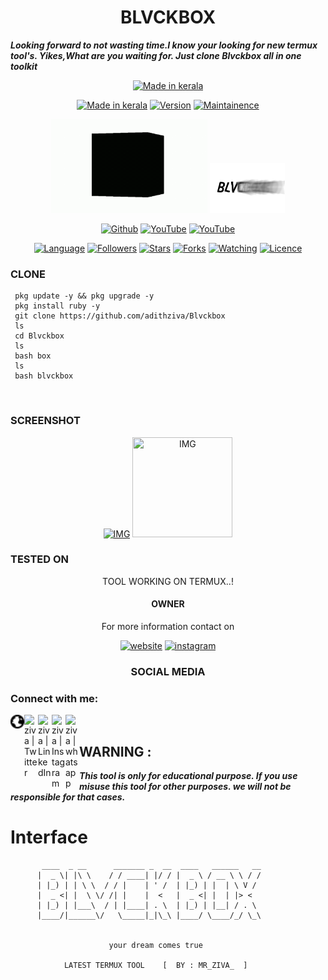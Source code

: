 <h1 align="center">BLVCKBOX</h1>

***Looking forward to not wasting time.I know your looking for new termux tool's. Yikes,What are you waiting for. Just clone Blvckbox all in one toolkit***


<p align="center">
<a href="https://github.com/adithziva"><img title="Made in kerala" src="https://img.shields.io/badge/MADE%20IN-INDIA-SCRIPT?colorA=%23ff8100&colorB=%23017e40&colorC=%23ff0000&style=for-the-badge"></a>
</p>
<p align="center">
<a href="https://github.com/adithziva"><img title="Made in kerala" src="https://img.shields.io/badge/TOOL-BOX-green"></a>
<a href="https://github.com/adithziva"><img title="Version" src="https://img.shields.io/badge/Version-1.0-green.svg?style=flat-square"></a>
<a href="https://github.com/adithziva"><img title="Maintainence" src="https://img.shields.io/badge/updated%3F-yes-green.svg"></a>
</p>

<p align="center">
<a href="http://github.com/adithziva"><img title="IMG" src="img/3.gif" width="250" height="150"></a>
<a href="http://github.com/adithziva"><img title="IMG" src="img/4.gif" width="120" height="80"></a>
</p>

<p align="center">
<a href="https://github.com/adithziva"><img title="Github" src="https://img.shields.io/badge/BLVCK-HACKER-brightgreen?style=for-the-badge&logo=github"></a>
<a href="#"><img title="YouTube" src="https://img.shields.io/badge/YouTube-BLVCK HACKER-red?style=for-the-badge&logo=Youtube"></a>
<a href="#"><img title="YouTube" src="https://img.shields.io/badge/WHATSAPP-JOINGROUP-red?style=for-the-badge&logo=whatsapp"></a>
</p>
<p align="center">
<a href="https://github.com/adithziva"><img title="Language" src="https://img.shields.io/badge/Made%20with-Bash-1f425f.svg?v=100"></a>
<a href="https://instagram.com/mr_ziva_"><img title="Followers" src="https://img.shields.io/github/followers/adithziva?color=blue&style=flat-square"></a>
<a href="https://github.com/adithziva"><img title="Stars" src="https://img.shields.io/github/stars/adithziva/Blvckbox?color=red&style=flat-square"></a>
<a href="https://github.com/adithziva"><img title="Forks" src="https://img.shields.io/github/forks/adithziva/Blvckbox?color=red&style=flat-square"></a>
<a href="https://github.com/adithziva"><img title="Watching" src="https://img.shields.io/github/watchers/adithziva/Blvckbox?label=Watchers&color=blue&style=flat-square"></a>
<a href="https://github.com/adithziva/Blvckbox/blob/main/LICENSE"><img title="Licence" src="https://img.shields.io/badge/MIT-LICIENCE-blue.svg"></a>
</p>


### CLONE
```
 pkg update -y && pkg upgrade -y
 pkg install ruby -y
 git clone https://github.com/adithziva/Blvckbox
 ls
 cd Blvckbox
 ls
 bash box
 ls
 bash blvckbox
```
</br>


### SCREENSHOT
<p align="center">
<a href="http://github.com/adithziva"><img title="IMG" src="img/1.jpg" width="160"></a>
<a href="http://github.com/adithziva"><img title="IMG" src="img/3.mp4" width="160" height="160"></a>
</P>

### TESTED ON
<p align="center">TOOL WORKING ON TERMUX..!</p>



<h4 align="center">OWNER</h4>
<p align="center">For more information contact on</p>


<p align="center">
<a href="https://blvcksec.ml"><img title="website" src="https://img.shields.io/badge/MY%20-Website-brightgreen"></a>
<a href="https://instagram.com/mr_ziva_"><img title="instagram" src="https://img.shields.io/badge/MY%20-INSTAGRAM-orange"></a>
</p>

<h3 align="center">SOCIAL MEDIA</h3>

### Connect with me:

[<img align="left" alt="blvcksec.com" width="22px" src="https://raw.githubusercontent.com/iconic/open-iconic/master/svg/globe.svg" />][website]
[<img align="left" alt="ziva | Twitter" width="22px" src="https://cdn.jsdelivr.net/npm/simple-icons@v3/icons/twitter.svg" />][twitter]
[<img align="left" alt="ziva | LinkedIn" width="22px" src="https://cdn.jsdelivr.net/npm/simple-icons@v3/icons/linkedin.svg" />][linkedin]
[<img align="left" alt="ziva | Instagram" width="22px" src="https://cdn.jsdelivr.net/npm/simple-icons@v3/icons/instagram.svg" />][instagram]
[<img align="left" alt="ziva | whatsapp" width="22px" src="https://cdn.jsdelivr.net/npm/simple-icons@v3/icons/whatsapp.svg" />][whatsapp]

<br/>

[website]: http://blvcksec.ml
[twitter]: https://twitter.com/adithziva?s=09
[instagram]: https://instagram.com/mr_ziva_
[linkedin]: #
[whatsapp]: #

## WARNING : 

***This tool is only for educational purpose. If you use misuse this tool for other purposes. we will not be responsible for that cases.***

# Interface

           ____  _ __      _______ _  __  ____   ______   __
          |  _ \| |\ \    / / ____| |/ / |  _ \ / __ \ \ / /
          | |_) | | \ \  / / |    | ' /  | |_) | |  | \ V /
          |  _ <| |  \ \/ /| |    |  <   |  _ <| |  | |> <
          | |_) | |___\  / | |____| . \  | |_) | |__| / . \
          |____/|______\/   \_____|_|\_\ |____/ \____/_/ \_\


                          your dream comes true

                LATEST TERMUX TOOL    [  BY : MR_ZIVA_  ]
  
